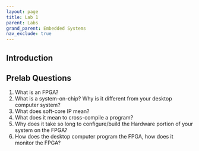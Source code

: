```yaml
---
layout: page
title: Lab 1
parent: Labs
grand_parent: Embedded Systems
nav_exclude: true
---
```


## Introduction

## Prelab Questions

1. What is an FPGA?
2. What is a system-on-chip? Why is it different from your desktop computer system?
3. What does soft-core IP mean?
4. What does it mean to cross-compile a program?
5. Why does it take so long to configure/build the Hardware portion of your system on the FPGA?
6. How does the desktop computer program the FPGA, how does it monitor the FPGA?

